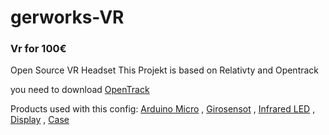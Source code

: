 # gerworks-VR
### Vr for 100€
Open Source VR Headset
This Projekt is based on Relativty
and Opentrack

you need to download [OpenTrack](https://github.com/opentrack/opentrack/releases/download/opentrack-2021.2.0/opentrack-win32-portable-2021.2.0.7z)


Products used with this config:
[Arduino Micro](https://www.aliexpress.com/item/1005001706390728.html) , [Girosensot](https://www.aliexpress.com/item/32761922595.html) , [Infrared LED](https://www.aliexpress.com/item/1005002655434560.html) , [Display](https://www.aliexpress.com/item/32884621131.html) , [Case](https://www.aliexpress.com/item/1005002549285047.html)
